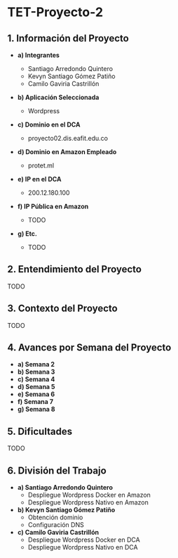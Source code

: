 # TET-Proyecto-2

## 1. Información del Proyecto
* **a) Integrantes**

	* Santiago Arredondo Quintero
	* Kevyn Santiago Gómez Patiño
	* Camilo Gaviria Castrillón
	
* **b)  Aplicación Seleccionada**
	* Wordpress
	
* **c) Dominio en el DCA**
	* proyecto02.dis.eafit.edu.co
  
* **d) Dominio en Amazon Empleado**
	* protet.ml
  
* **e) IP en el DCA**
	* 200.12.180.100
  
* **f) IP Pública en Amazon**
	* TODO
  
* **g) Etc.**

  	* TODO

## 2. Entendimiento del Proyecto

TODO

## 3. Contexto del Proyecto

TODO

## 4. Avances por Semana del Proyecto 
* **a) Semana 2**
* **b) Semana 3**
* **c) Semana 4**
* **d) Semana 5**
* **e) Semana 6**
* **f) Semana 7**
* **g) Semana 8**

## 5. Dificultades

TODO

## 6. División del Trabajo
* **a) Santiago Arredondo Quintero**
	* Despliegue Wordpress Docker en Amazon
	* Despliegue Wordpress Nativo en Amazon
* **b) Kevyn Santiago Gómez Patiño**
	* Obtención dominio
	* Configuración DNS
* **c) Camilo Gaviria Castrillón**
	* Despliegue Wordpress Docker en DCA
	* Despliegue Wordpress Nativo en DCA

